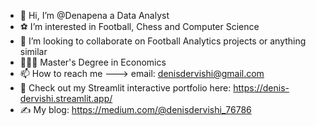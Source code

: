 - 👋 Hi, I’m @Denapena a Data Analyst
- ⚽ I’m interested in Football, Chess and Computer Science
- 💞️ I’m looking to collaborate on Football Analytics projects or anything similar
- 👨🏼‍🎓 Master's Degree in Economics
- 📫 How to reach me ---> email: denisdervishi@gmail.com
- 🚀 Check out my Streamlit interactive portfolio here: https://denis-dervishi.streamlit.app/
- ✍️ My blog: https://medium.com/@denisdervishi_76786

<!---
Denapena/Denapena is a ✨ special ✨ repository because its `README.md` (this file) appears on your GitHub profile.
You can click the Preview link to take a look at your changes.
--->
